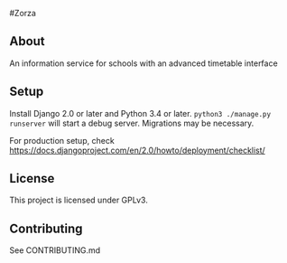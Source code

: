 #Zorza

## About
An information service for schools with an advanced timetable interface

## Setup
Install Django 2.0 or later and Python 3.4 or later.
`python3 ./manage.py runserver` will start a debug server.
Migrations may be necessary.

For production setup, check https://docs.djangoproject.com/en/2.0/howto/deployment/checklist/

## License
This project is licensed under GPLv3.

## Contributing
See CONTRIBUTING.md


